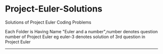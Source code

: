 # Project-Euler-Solutions
Solutions of Project Euler Coding Problems


Each Folder is Having Name "Euler and a number",number denotes question number of Project Euler
eg euler-3 denotes solution of  3rd question in  Project Euler


******************************************************************************************************************************************
